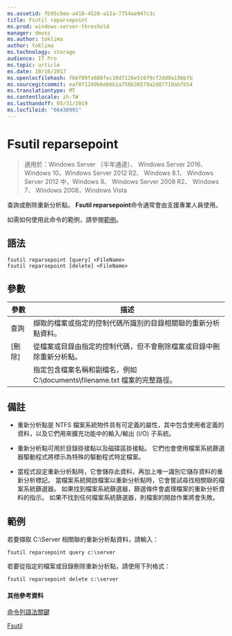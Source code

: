 ```yaml
---
ms.assetid: fb95c8ee-a418-4520-a12a-7754ae947c3c
title: Fsutil reparsepoint
ms.prod: windows-server-threshold
manager: dmoss
ms.author: toklima
author: toklima
ms.technology: storage
audience: IT Pro
ms.topic: article
ms.date: 10/16/2017
ms.openlocfilehash: f66f09fa608fec10d7126e516f9cf2dd8a19bbfb
ms.sourcegitcommit: eaf071249b6eb6b1a758b38579a2d87710abfb54
ms.translationtype: MT
ms.contentlocale: zh-TW
ms.lasthandoff: 05/31/2019
ms.locfileid: "66438991"
---
```

# <a name="fsutil-reparsepoint"></a>Fsutil reparsepoint
>適用於：Windows Server （半年通道）、 Windows Server 2016、 Windows 10，Windows Server 2012 R2、 Windows 8.1、 Windows Server 2012 中，Windows 8、 Windows Server 2008 R2、 Windows 7、 Windows 2008，Windows Vista

查詢或刪除重新分析點。  **Fsutil reparsepoint**命令通常會由支援專業人員使用。

如需如何使用此命令的範例，請參閱[範例](#BKMK_examples)。

## <a name="syntax"></a>語法

```
fsutil reparsepoint [query] <FileName>
fsutil reparsepoint [delete] <FileName>
```

## <a name="parameters"></a>參數

| 參數  |                                                                描述                                                                |
|------------|-------------------------------------------------------------------------------------------------------------------------------------------|
|   查詢    |            擷取的檔案或指定的控制代碼所識別的目錄相關聯的重新分析點資料。             |
|   [刪除]   | 從檔案或目錄由指定的控制代碼，但不會刪除檔案或目錄中刪除重新分析點。 |
| <FileName> |             指定包含檔案名稱和副檔名，例如 C:\documents\filename.txt 檔案的完整路徑。             |

## <a name="remarks"></a>備註

-   重新分析點是 NTFS 檔案系統物件具有可定義的屬性，其中包含使用者定義的資料，以及它們用來擴充功能中的輸入/輸出 (I/O) 子系統。

-   重新分析點可用於目錄掛接點以及磁碟區掛接點。 它們也會使用檔案系統篩選器驅動程式將標示為特殊的驅動程式特定檔案。

-   當程式設定重新分析點時，它會儲存此資料，再加上唯一識別它儲存資料的重新分析標記。 當檔案系統開啟檔案以重新分析點時，它會嘗試尋找相關聯的檔案系統篩選器。 如果找到檔案系統篩選器，篩選條件會處理檔案的重新分析資料的指示。 如果不找到任何檔案系統篩選器，則檔案的開啟作業將會失敗。

## <a name="BKMK_examples"></a>範例
若要擷取 C:\Server 相關聯的重新分析點資料，請輸入：

```
fsutil reparsepoint query c:\server
```

若要從指定的檔案或目錄刪除重新分析點，請使用下列格式：

```
fsutil reparsepoint delete c:\server
```

#### <a name="additional-references"></a>其他參考資料
[命令列語法關鍵](Command-Line-Syntax-Key.md)

[Fsutil](Fsutil.md)


